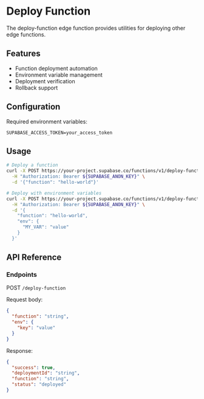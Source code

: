 # Deploy Function

The deploy-function edge function provides utilities for deploying other edge functions.

## Features

- Function deployment automation
- Environment variable management
- Deployment verification
- Rollback support

## Configuration

Required environment variables:
```
SUPABASE_ACCESS_TOKEN=your_access_token
```

## Usage

```bash
# Deploy a function
curl -X POST https://your-project.supabase.co/functions/v1/deploy-function \
  -H "Authorization: Bearer ${SUPABASE_ANON_KEY}" \
  -d '{"function": "hello-world"}'

# Deploy with environment variables
curl -X POST https://your-project.supabase.co/functions/v1/deploy-function \
  -H "Authorization: Bearer ${SUPABASE_ANON_KEY}" \
  -d '{
    "function": "hello-world",
    "env": {
      "MY_VAR": "value"
    }
  }'
```

## API Reference

### Endpoints

POST `/deploy-function`

Request body:
```json
{
  "function": "string",
  "env": {
    "key": "value"
  }
}
```

Response:
```json
{
  "success": true,
  "deploymentId": "string",
  "function": "string",
  "status": "deployed"
}